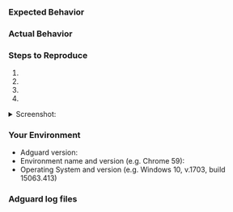 <!--- Provide a general summary in the title above this comment-->


<!--- If you are requesting a new feature, tell us how it should work in free form-->
<!--- If you are reporting a bug, please submit the detailed description using the template below-->


### Expected Behavior
<!--- Tell us what should happen -->

### Actual Behavior
<!--- Tell us what happens instead -->

### Steps to Reproduce
<!--- Provide a link to a live example, or a clear set of steps to reproduce the issue-->
1.
2.
3.
4.


<details><summary>Screenshot:</summary>

<!--- drag and drop, upload or paste you screenshot to this area-->

</details>


### Your Environment
<!--- Please include all relevant details about the environment you experienced the bug in -->
* Adguard version:
* Environment name and version (e.g. Chrome 59):
* Operating System and version (e.g. Windows 10, v.1703, build 15063.413)

### Adguard log files
<!--- Here's the guide how to finde them https://kb.adguard.com/en/windows/solving-problems/adguard-logs -->
